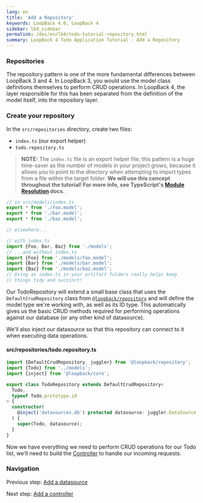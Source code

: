 ```yaml
---
lang: en
title: 'Add a Repository'
keywords: LoopBack 4.0, LoopBack 4
sidebar: lb4_sidebar
permalink: /doc/en/lb4/todo-tutorial-repository.html
summary: LoopBack 4 Todo Application Tutorial - Add a Repository
---
```


### Repositories

The repository pattern is one of the more fundamental differences between
LoopBack 3 and 4. In LoopBack 3, you would use the model class definitions
themselves to perform CRUD operations. In LoopBack 4, the layer responsible for
this has been separated from the definition of the model itself, into the
repository layer.

### Create your repository

In the `src/repositories` directory, create two files:

- `index.ts` (our export helper)
- `todo.repository.ts`

> **NOTE:** The `index.ts` file is an export helper file; this pattern is a huge
> time-saver as the number of models in your project grows, because it allows
> you to point to the _directory_ when attempting to import types from a file
> within the target folder. **We will use this concept throughout the tutorial!
> For more info, see TypeScript's
> [Module Resolution](https://www.typescriptlang.org/docs/handbook/module-resolution.html)
> docs.**

```ts
// in src/models/index.ts
export * from './foo.model';
export * from './bar.model';
export * from './baz.model';

// elsewhere...

// with index.ts
import {Foo, Bar, Baz} from './models';
// ...and without index.ts
import {Foo} from './models/foo.model';
import {Bar} from './models/bar.model';
import {Baz} from './models/baz.model';
// Using an index.ts in your artifact folders really helps keep
// things tidy and succinct!
```

Our TodoRepository will extend a small base class that uses the
`DefaultCrudRepository` class from
[`@loopback/repository`](https://github.com/strongloop/loopback-next/tree/master/packages/repository)
and will define the model type we're working with, as well as its ID type. This
automatically gives us the basic CRUD methods required for performing operations
against our database (or any other kind of datasource).

We'll also inject our datasource so that this repository can connect to it when
executing data operations.

#### src/repositories/todo.repository.ts

```ts
import {DefaultCrudRepository, juggler} from '@loopback/repository';
import {Todo} from '../models';
import {inject} from '@loopback/core';

export class TodoRepository extends DefaultCrudRepository<
  Todo,
  typeof Todo.prototype.id
> {
  constructor(
    @inject('datasources.db') protected datasource: juggler.DataSource,
  ) {
    super(Todo, datasource);
  }
}
```

Now we have everything we need to perform CRUD operations for our Todo list,
we'll need to build the [Controller](todo-tutorial-controller.md) to handle our
incoming requests.

### Navigation

Previous step: [Add a datasource](todo-tutorial-datasource.md)

Next step: [Add a controller](todo-tutorial-controller.md)

